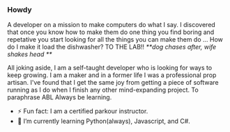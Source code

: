 ### Howdy

 A developer on a mission to make computers do what I say. I discovered that once you know how to make them do one thing you find boring and repetative you start looking for all the things you can make them do ... How do I make it load the dishwasher? TO THE LAB!! <em>**dog chases after, wife shakes head **</em>

  All joking aside, I am a self-taught developer who is looking for ways to keep growing. I am a maker and in a former life I was a professional prop artisan. I've found that I get the same joy from getting a piece of software running as I do when I finish any other mind-expanding project. To paraphrase ABL Always be learning.
 
- ⚡ Fun fact: I am a certified parkour instructor.
- 🌱 I’m currently learning Python(always), Javascript, and C#.

<!--
**D4NGRB0X/D4NGRB0X** is a ✨ _special_ ✨ repository because its `README.md` (this file) appears on your GitHub profile.

Here are some ideas to get you started:

- 🔭 I’m currently working on ...
- 🌱 I’m currently learning ...
- 👯 I’m looking to collaborate on ...
- 🤔 I’m looking for help with ...
- 💬 Ask me about ...
- 📫 How to reach me: ...
- 😄 Pronouns: ...
- ⚡ Fun fact: ...
-->
